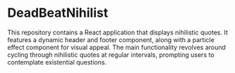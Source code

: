 # DeadBeatNihilist
This repository contains a React application that displays nihilistic quotes. It features a dynamic header and footer component, along with a particle effect component for visual appeal. The main functionality revolves around cycling through nihilistic quotes at regular intervals, prompting users to contemplate existential questions.
